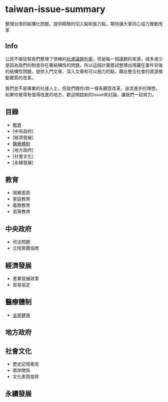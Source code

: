 # taiwan-issue-summary

整理台灣的結構化問題，提供精簡的切入點和施力點，期待讓大家同心協力推動改革


## Info

   公民不服從幫我們整理了很棒的[社運議題列表](https://www.facebook.com/CivilDisobedienceTW/photos/a.242096272640476.1073741828.241882815995155/243682345815202/?type=1&fref=nf)，但是每一個議題的來源，或多或少是因為我們的制度存在著結構性的問題，所以這個計畫嘗試整理出隱藏在事件背後的結構性問題，提供入門文章、深入文章和可以施力的點，藉此整合社會的資源推動實質的改革。

   我們並不是專業的社運人士，但我們跟你/妳一樣有願意改革、追求進步的理想，如果你覺得有值得改進的地方，歡迎開啟新的Issue來討論，讓我們一起努力。

## 目錄

 - [教育](#教育)
 - [中央政府]
 - [經濟發展]
 - [醫療體制](#醫療體制)
 - [地方政府]
 - [社會文化]
 - [永續發展]

## 教育

 - 城鄉差距
 - 家庭教育
 - 義務教育
 - 高等教育 

## 中央政府

 - 司法問題
 - 立院黨團協商

## 經濟發展

 - 產業發展政策
 - 貿易協定

## 醫療體制

 - [全民健保](articles/health_insurance.md)

## 地方政府

## 社會文化

 - 歷史記憶衝突
 - 兩岸關係
 - 文化素質提昇

## 永續發展
